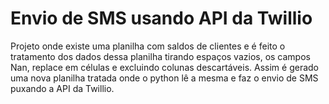 # Envio de SMS usando API da Twillio

Projeto onde existe uma planilha com saldos de clientes e é feito o tratamento dos dados dessa planilha tirando espaços vazios, os campos Nan, replace em células e excluindo colunas descartáveis. Assim é gerado uma nova planilha tratada onde o python lê a mesma e faz o envio de SMS puxando a API da Twillio.